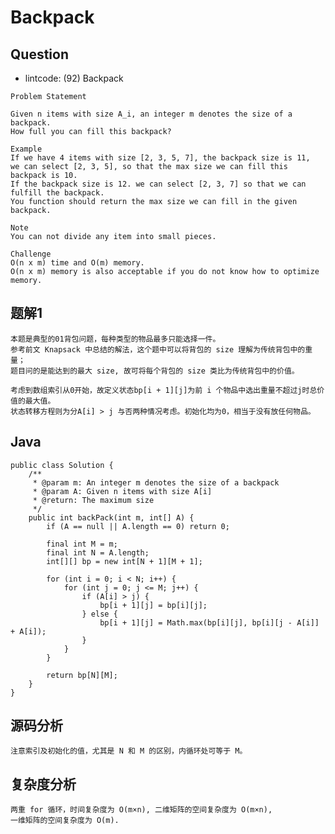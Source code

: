 # Backpack

## Question

- lintcode: (92) Backpack

```
Problem Statement

Given n items with size A_i, an integer m denotes the size of a backpack. 
How full you can fill this backpack?

Example
If we have 4 items with size [2, 3, 5, 7], the backpack size is 11, 
we can select [2, 3, 5], so that the max size we can fill this backpack is 10. 
If the backpack size is 12. we can select [2, 3, 7] so that we can fulfill the backpack.
You function should return the max size we can fill in the given backpack.

Note
You can not divide any item into small pieces.

Challenge
O(n x m) time and O(m) memory.
O(n x m) memory is also acceptable if you do not know how to optimize memory.
```

## 题解1

    本题是典型的01背包问题，每种类型的物品最多只能选择一件。
    参考前文 Knapsack 中总结的解法，这个题中可以将背包的 size 理解为传统背包中的重量；
    题目问的是能达到的最大 size, 故可将每个背包的 size 类比为传统背包中的价值。
    
    考虑到数组索引从0开始，故定义状态bp[i + 1][j]为前 i 个物品中选出重量不超过j时总价值的最大值。
    状态转移方程则为分A[i] > j 与否两种情况考虑。初始化均为0，相当于没有放任何物品。

## Java

    public class Solution {
        /**
         * @param m: An integer m denotes the size of a backpack
         * @param A: Given n items with size A[i]
         * @return: The maximum size
         */
        public int backPack(int m, int[] A) {
            if (A == null || A.length == 0) return 0;
    
            final int M = m;
            final int N = A.length;
            int[][] bp = new int[N + 1][M + 1];
    
            for (int i = 0; i < N; i++) {
                for (int j = 0; j <= M; j++) {
                    if (A[i] > j) {
                        bp[i + 1][j] = bp[i][j];
                    } else {
                        bp[i + 1][j] = Math.max(bp[i][j], bp[i][j - A[i]] + A[i]);
                    }
                }
            }
    
            return bp[N][M];
        }
    }

## 源码分析

    注意索引及初始化的值，尤其是 N 和 M 的区别，内循环处可等于 M。

## 复杂度分析

    两重 for 循环，时间复杂度为 O(m×n), 二维矩阵的空间复杂度为 O(m×n), 
    一维矩阵的空间复杂度为 O(m).
